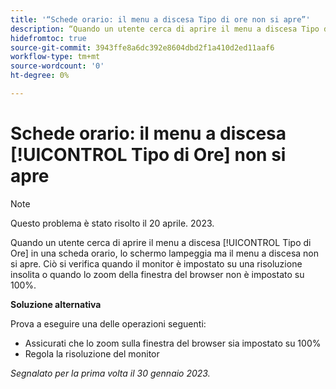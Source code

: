 ```yaml
---
title: '“Schede orario: il menu a discesa Tipo di ore non si apre”'
description: “Quando un utente cerca di aprire il menu a discesa Tipo di ore su una scheda orario, lo schermo lampeggia ma il menu a discesa non si apre. Ciò si verifica quando il monitor è impostato su una risoluzione insolita o quando lo zoom della finestra del browser non è impostato su 100%.”
hidefromtoc: true
source-git-commit: 3943ffe8a6dc392e8604dbd2f1a410d2ed11aaf6
workflow-type: tm+mt
source-wordcount: '0'
ht-degree: 0%

---
```



# Schede orario: il menu a discesa [!UICONTROL Tipo di Ore] non si apre

>[!NOTE]
>
>Questo problema è stato risolto il 20 aprile. 2023.

Quando un utente cerca di aprire il menu a discesa [!UICONTROL Tipo di Ore] in una scheda orario, lo schermo lampeggia ma il menu a discesa non si apre. Ciò si verifica quando il monitor è impostato su una risoluzione insolita o quando lo zoom della finestra del browser non è impostato su 100%.

**Soluzione alternativa**

Prova a eseguire una delle operazioni seguenti:

* Assicurati che lo zoom sulla finestra del browser sia impostato su 100%
* Regola la risoluzione del monitor

_Segnalato per la prima volta il 30 gennaio 2023._

